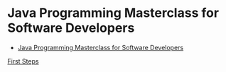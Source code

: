 # Java Programming Masterclass for Software Developers

- [Java Programming Masterclass for Software Developers](#java-programming-masterclass-for-software-developers)

[First Steps](./Docs/1.FirstSteps/readme.md)
